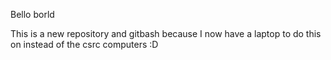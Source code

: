 Bello borld

This is a new repository and gitbash because I now have a laptop to do this on instead of the csrc computers :D